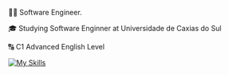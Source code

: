 👨‍💻 Software Engineer.

🎓 Studying Software Enginner at Universidade de Caxias do Sul

🔠 C1 Advanced English Level

[![My Skills](https://skillicons.dev/icons?i=java,spring,js,html,css,react,aws-light)](https://skillicons.dev)


